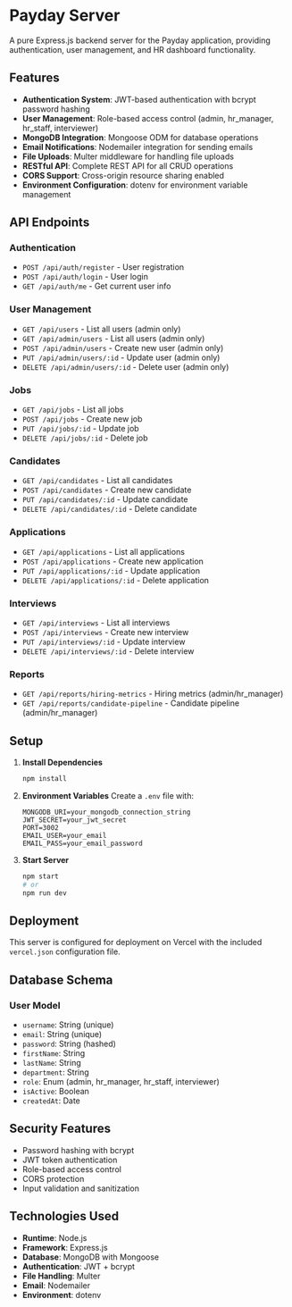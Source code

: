 # Payday Server

A pure Express.js backend server for the Payday application, providing authentication, user management, and HR dashboard functionality.

## Features

- **Authentication System**: JWT-based authentication with bcrypt password hashing
- **User Management**: Role-based access control (admin, hr_manager, hr_staff, interviewer)
- **MongoDB Integration**: Mongoose ODM for database operations
- **Email Notifications**: Nodemailer integration for sending emails
- **File Uploads**: Multer middleware for handling file uploads
- **RESTful API**: Complete REST API for all CRUD operations
- **CORS Support**: Cross-origin resource sharing enabled
- **Environment Configuration**: dotenv for environment variable management

## API Endpoints

### Authentication
- `POST /api/auth/register` - User registration
- `POST /api/auth/login` - User login
- `GET /api/auth/me` - Get current user info

### User Management
- `GET /api/users` - List all users (admin only)
- `GET /api/admin/users` - List all users (admin only)
- `POST /api/admin/users` - Create new user (admin only)
- `PUT /api/admin/users/:id` - Update user (admin only)
- `DELETE /api/admin/users/:id` - Delete user (admin only)

### Jobs
- `GET /api/jobs` - List all jobs
- `POST /api/jobs` - Create new job
- `PUT /api/jobs/:id` - Update job
- `DELETE /api/jobs/:id` - Delete job

### Candidates
- `GET /api/candidates` - List all candidates
- `POST /api/candidates` - Create new candidate
- `PUT /api/candidates/:id` - Update candidate
- `DELETE /api/candidates/:id` - Delete candidate

### Applications
- `GET /api/applications` - List all applications
- `POST /api/applications` - Create new application
- `PUT /api/applications/:id` - Update application
- `DELETE /api/applications/:id` - Delete application

### Interviews
- `GET /api/interviews` - List all interviews
- `POST /api/interviews` - Create new interview
- `PUT /api/interviews/:id` - Update interview
- `DELETE /api/interviews/:id` - Delete interview

### Reports
- `GET /api/reports/hiring-metrics` - Hiring metrics (admin/hr_manager)
- `GET /api/reports/candidate-pipeline` - Candidate pipeline (admin/hr_manager)

## Setup

1. **Install Dependencies**
   ```bash
   npm install
   ```

2. **Environment Variables**
   Create a `.env` file with:
   ```
   MONGODB_URI=your_mongodb_connection_string
   JWT_SECRET=your_jwt_secret
   PORT=3002
   EMAIL_USER=your_email
   EMAIL_PASS=your_email_password
   ```

3. **Start Server**
   ```bash
   npm start
   # or
   npm run dev
   ```

## Deployment

This server is configured for deployment on Vercel with the included `vercel.json` configuration file.

## Database Schema

### User Model
- `username`: String (unique)
- `email`: String (unique)
- `password`: String (hashed)
- `firstName`: String
- `lastName`: String
- `department`: String
- `role`: Enum (admin, hr_manager, hr_staff, interviewer)
- `isActive`: Boolean
- `createdAt`: Date

## Security Features

- Password hashing with bcrypt
- JWT token authentication
- Role-based access control
- CORS protection
- Input validation and sanitization

## Technologies Used

- **Runtime**: Node.js
- **Framework**: Express.js
- **Database**: MongoDB with Mongoose
- **Authentication**: JWT + bcrypt
- **File Handling**: Multer
- **Email**: Nodemailer
- **Environment**: dotenv 